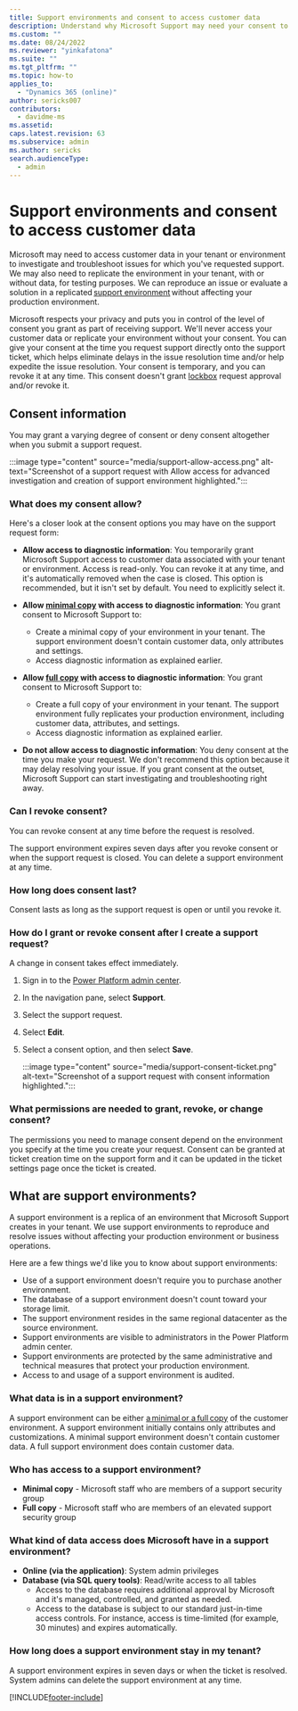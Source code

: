 ```yaml
---
title: Support environments and consent to access customer data
description: Understand why Microsoft Support may need your consent to access your customer data and create a support environment in your tenant to resolve an issue.
ms.custom: ""
ms.date: 08/24/2022
ms.reviewer: "yinkafatona"
ms.suite: ""
ms.tgt_pltfrm: ""
ms.topic: how-to
applies_to: 
  - "Dynamics 365 (online)"
author: sericks007
contributors:
  - davidme-ms
ms.assetid: 
caps.latest.revision: 63
ms.subservice: admin
ms.author: sericks
search.audienceType: 
  - admin
---
```


# Support environments and consent to access customer data

Microsoft may need to access customer data in your tenant or environment to investigate and troubleshoot issues for which you've requested support.  We may also need to replicate the environment in your tenant, with or without data, for testing purposes. We can reproduce an issue or evaluate a solution in a replicated [support environment](#what-are-support-environments) without affecting your production environment. 

Microsoft respects your privacy and puts you in control of the level of consent you grant as part of receiving support. We'll never access your customer data or replicate your environment without your consent. You can give your consent at the time you request support directly onto the support ticket, which helps eliminate delays in the issue resolution time and/or help expedite the issue resolution.  Your consent is temporary, and you can revoke it at any time. This consent doesn't grant [lockbox](about-lockbox.md) request approval and/or revoke it.  

## Consent information 

You may grant a varying degree of consent or deny consent altogether when you submit a support request.

  :::image type="content" source="media/support-allow-access.png" alt-text="Screenshot of a support request with Allow access for advanced investigation and creation of support environment highlighted.":::

### What does my consent allow?

Here's a closer look at the consent options you may have on the support request form:

- **Allow access to diagnostic information**: You temporarily grant Microsoft Support access to customer data associated with your tenant or environment. Access is read-only. You can revoke it at any time, and it's automatically removed when the case is closed. This option is recommended, but it isn't set by default. You need to explicitly select it.

- **Allow [minimal copy](copy-environment.md#copy-over-customizations-and-schemas-only) with access to diagnostic information**: You grant consent to Microsoft Support to:
  - Create a minimal copy of your environment in your tenant. The support environment doesn't contain customer data, only attributes and settings.
  - Access diagnostic information as explained earlier.

- **Allow [full copy](copy-environment.md#copy-over-everything) with access to diagnostic information**: You grant consent to Microsoft Support to:
  - Create a full copy of your environment in your tenant. The support environment fully replicates your production environment, including customer data, attributes, and settings.
  - Access diagnostic information as explained earlier.  

- **Do not allow access to diagnostic information**: You deny consent at the time you make your request. We don't recommend this option because it may delay resolving your issue. If you grant consent at the outset, Microsoft Support can start investigating and troubleshooting right away.

### Can I revoke consent?

You can revoke consent at any time before the request is resolved.

The support environment expires seven days after you revoke consent or when the support request is closed. You can delete a support environment at any time.

### How long does consent last?

Consent lasts as long as the support request is open or until you revoke it.

### How do I grant or revoke consent after I create a support request? 

A change in consent takes effect immediately.

1. Sign in to the [Power Platform admin center](https://admin.powerplatform.microsoft.com).
1. In the navigation pane, select **Support**.
1. Select the support request.
1. Select **Edit**.
1. Select a consent option, and then select **Save**.

    :::image type="content" source="media/support-consent-ticket.png" alt-text="Screenshot of a support request with consent information highlighted.":::

### What permissions are needed to grant, revoke, or change consent?  

The permissions you need to manage consent depend on the environment you specify at the time you create your request. Consent can be granted at ticket creation time on the support form and it can be updated in the ticket settings page once the ticket is created. 

## What are support environments?

A support environment is a replica of an environment that Microsoft Support creates in your tenant. We use support environments to reproduce and resolve issues without affecting your production environment or business operations.

Here are a few things we'd like you to know about support environments:

- Use of a support environment doesn't require you to purchase another environment.
- The database of a support environment doesn't count toward your storage limit.
- The support environment resides in the same regional datacenter as the source environment.
- Support environments are visible to administrators in the Power Platform admin center.
- Support environments are protected by the same administrative and technical measures that protect your production environment.
- Access to and usage of a support environment is audited.

### What data is in a support environment?

A support environment can be either [a minimal or a full copy](#what-does-my-consent-allow) of the customer environment. A support environment initially contains only attributes and customizations. A minimal support environment doesn't contain customer data. A full support environment does contain customer data.

### Who has access to a support environment?

- **Minimal copy** - Microsoft staff who are members of a support security group
- **Full copy** - Microsoft staff who are members of an elevated support security group

### What kind of data access does Microsoft have in a support environment?

- **Online (via the application)**: System admin privileges
- **Database (via SQL query tools)**: Read/write access to all tables
  - Access to the database requires additional approval by Microsoft and it's managed, controlled, and granted as needed.
  - Access to the database is subject to our standard just-in-time access controls. For instance, access is time-limited (for example, 30 minutes) and expires automatically.

### How long does a support environment stay in my tenant?

A support environment expires in seven days or when the ticket is resolved. System admins can delete the support environment at any time.

[!INCLUDE[footer-include](../includes/footer-banner.md)]
